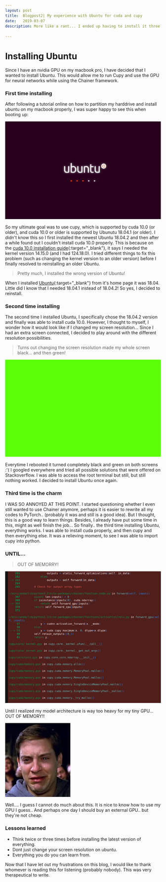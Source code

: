 ```yaml
---
layout: post
title:  Blogpost2| My experience with Ubuntu for cuda and cupy
date:   2019-03-07
description: More like a rant... I ended up having to install it three times and here is why...

---
```

# Installing Ubuntu

Since I have an nvidia GPU on my macbook pro, I have decided that I wanted to install Ubuntu. This would allow me to run Cupy and use the GPU for neural networks while using the Chainer framework.

### First time installing

After following a tutorial online on how to partition my harddrive and install ubuntu on my macbook properly, I was super happy to see this when booting up:


![ubuntu image](/assets/img/blog_img/ubuntu_loader.png "Ubuntu loader")

So my ultimate goal was to use cupy, which is supported by cuda 10.0 (or older), and cuda 10.0 or older is supported by Ubunutu 18.04.1 (or older). I didn't know this so I first installed the newest Ubuntu 18.04.2 and then after a while found out I couldn't install cuda 10.0 properly. This is because on the [cuda 10.0 installation guide](https://docs.nvidia.com/cuda/archive/10.0/){:target="\_blank"}, it says I needed the kernel version 14.15.0 (and I had 124.18.0). I tried different things to fix this problem (such as changing the kernel version to an older version) before I finally resolved to reinstalling an older Ubuntu.  

>Pretty much, I installed the wrong version of Ubuntu!

 When I installed [Ubuntu](https://www.ubuntu.com/#download){:target="\_blank"} from it's home page it was 18.04. Little did I know that I needed 18.04.1 instead of 18.04.2! So yes, I decided to reinstall. 

### Second time installing

The second time I installed Ubuntu, I specifically chose the 18.04.2 version and finally was able to install cuda 10.0. However, I thought to myself, I wonder how it would look like if I changed my screen resolution... Since I had an extra screen connected, I decided to play around with the different resolution possibilities. 

> Turns out changing the screen resolution made my whole screen black... and then green!

![alt text](/assets/img/blog_img/green_screen.jpg "Green screen")

Everytime I rebooted it turned completely black and green on both screens :'( I googled everywhere and tried all possible solutions that were offered on Stackoverflow. I was able to access the root terminal but still, but still nothing worked. I decided to install Ubuntu once again.

### Third time is the charm

I WAS SO ANNOYED AT THIS POINT. I started questioning whether I even still wanted to use Chainer anymore, perhaps it is easier to rewrite all my codes to PyTorch.. (probably it was and still is a good idea). But I thought, this is a good way to learn things. Besides, I already have put some time in this, might as well finish the job... So finally.. the third time installing Ubuntu, everything works. I was able to install cuda properly, and then cupy and then everything else. It was a relieving moment, to see I was able to import cupy into python. 

### UNTIL... 

>OUT OF MEMORRY!

![alt text](/assets/img/blog_img/out_of_memory.png "Out of memory")

Until I realized my model architecture is way too heavy for my tiny GPU... OUT OF MEMORY!!  

![alt text](/assets/img/blog_img/cryface.jpg "sadface")

Well.... I guess I cannot do much about this. It is nice to know how to use my GPU I guess.. And perhaps one day I should buy an external GPU.. but they're not cheap. 

### Lessons learned

- Think twice or three times before installing the latest version of everything.
- Dont just change your screen resolution on ubuntu. 
- Everything you do you can learn from. 


Now that I have let out my frustrations on this blog, I would like to thank whomever is reading this for listening (probably nobody). This was very therapeutical to write. 